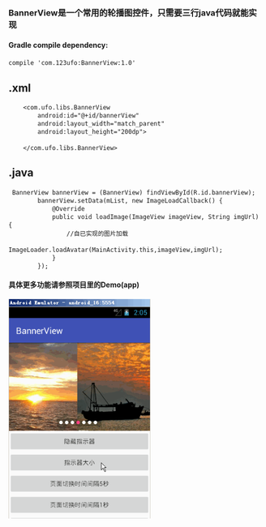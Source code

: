 ### BannerView是一个常用的轮播图控件，只需要三行java代码就能实现

#### Gradle compile dependency:
    compile 'com.123ufo:BannerView:1.0'

## .xml

        <com.ufo.libs.BannerView
            android:id="@+id/bannerView"
            android:layout_width="match_parent"
            android:layout_height="200dp">

        </com.ufo.libs.BannerView>


## .java


     BannerView bannerView = (BannerView) findViewById(R.id.bannerView);
            bannerView.setData(mList, new ImageLoadCallback() {
                @Override
                public void loadImage(ImageView imageView, String imgUrl) {
                    //自已实现的图片加载
                    ImageLoader.loadAvatar(MainActivity.this,imageView,imgUrl);
                }
            });


#### 具体更多功能请参照项目里的Demo(app)

<img src="https://github.com/123ufo/BannerView/blob/master/screenshot/2.gif?raw=true" width="280"/>

